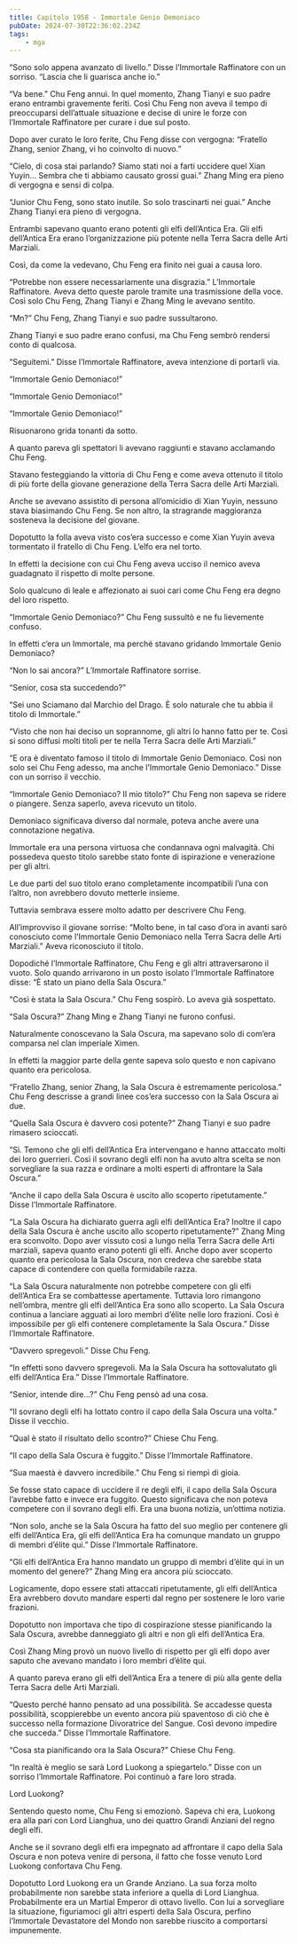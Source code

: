 ```yaml
---
title: Capitolo 1958 - Immortale Genio Demoniaco
pubDate: 2024-07-30T22:36:02.234Z
tags:
    - mga
---
```



“Sono solo appena avanzato di livello.” Disse l’Immortale Raffinatore con un sorriso. “Lascia che li guarisca anche io.”

“Va bene.” Chu Feng annuì. In quel momento, Zhang Tianyi e suo padre erano entrambi gravemente feriti. Così Chu Feng non aveva il tempo di preoccuparsi dell’attuale situazione e decise di unire le forze con l’Immortale Raffinatore per curare i due sul posto.

Dopo aver curato le loro ferite, Chu Feng disse con vergogna: “Fratello Zhang, senior Zhang, vi ho coinvolto di nuovo.”

“Cielo, di cosa stai parlando? Siamo stati noi a farti uccidere quel Xian Yuyin… Sembra che ti abbiamo causato grossi guai.” Zhang Ming era pieno di vergogna e sensi di colpa.

“Junior Chu Feng, sono stato inutile. So solo trascinarti nei guai.” Anche Zhang Tianyi era pieno di vergogna.

Entrambi sapevano quanto erano potenti gli elfi dell’Antica Era. Gli elfi dell’Antica Era erano l’organizzazione più potente nella Terra Sacra delle Arti Marziali.

Così, da come la vedevano, Chu Feng era finito nei guai a causa loro.

“Potrebbe non essere necessariamente una disgrazia.” L’Immortale Raffinatore. Aveva detto queste parole tramite una trasmissione della voce. Così solo Chu Feng, Zhang Tianyi e Zhang Ming le avevano sentito.

“Mn?” Chu Feng, Zhang Tianyi e suo padre sussultarono.

Zhang Tianyi e suo padre erano confusi, ma Chu Feng sembrò rendersi conto di qualcosa.

“Seguitemi.” Disse l’Immortale Raffinatore, aveva intenzione di portarli via.

“Immortale Genio Demoniaco!”

“Immortale Genio Demoniaco!”

“Immortale Genio Demoniaco!”

Risuonarono grida tonanti da sotto.

A quanto pareva gli spettatori li avevano raggiunti e stavano acclamando Chu Feng.

Stavano festeggiando la vittoria di Chu Feng e come aveva ottenuto il titolo di più forte della giovane generazione della Terra Sacra delle Arti Marziali.

Anche se avevano assistito di persona all’omicidio di Xian Yuyin, nessuno stava biasimando Chu Feng. Se non altro, la stragrande maggioranza sosteneva la decisione del giovane.

Dopotutto la folla aveva visto cos’era successo e come Xian Yuyin aveva tormentato il fratello di Chu Feng. L’elfo era nel torto.

In effetti la decisione con cui Chu Feng aveva ucciso il nemico aveva guadagnato il rispetto di molte persone.

Solo qualcuno di leale e affezionato ai suoi cari come Chu Feng era degno del loro rispetto.

“Immortale Genio Demoniaco?” Chu Feng sussultò e ne fu lievemente confuso.

In effetti c’era un Immortale, ma perché stavano gridando Immortale Genio Demoniaco?

“Non lo sai ancora?” L’Immortale Raffinatore sorrise.

“Senior, cosa sta succedendo?”

“Sei uno Sciamano dal Marchio del Drago. È solo naturale che tu abbia il titolo di Immortale.”

“Visto che non hai deciso un soprannome, gli altri lo hanno fatto per te. Così si sono diffusi molti titoli per te nella Terra Sacra delle Arti Marziali.”

“E ora è diventato famoso il titolo di Immortale Genio Demoniaco. Così non solo sei Chu Feng adesso, ma anche l’Immortale Genio Demoniaco.” Disse con un sorriso il vecchio.

“Immortale Genio Demoniaco? Il mio titolo?” Chu Feng non sapeva se ridere o piangere. Senza saperlo, aveva ricevuto un titolo.

Demoniaco significava diverso dal normale, poteva anche avere una connotazione negativa.

Immortale era una persona virtuosa che condannava ogni malvagità. Chi possedeva questo titolo sarebbe stato fonte di ispirazione e venerazione per gli altri.

Le due parti del suo titolo erano completamente incompatibili l’una con l’altro, non avrebbero dovuto metterle insieme.

Tuttavia sembrava essere molto adatto per descrivere Chu Feng.

All’improvviso il giovane sorrise: “Molto bene, in tal caso d’ora in avanti sarò conosciuto come l’Immortale Genio Demoniaco nella Terra Sacra delle Arti Marziali.” Aveva riconosciuto il titolo.

Dopodiché l’Immortale Raffinatore, Chu Feng e gli altri attraversarono il vuoto. Solo quando arrivarono in un posto isolato l’Immortale Raffinatore disse: “È stato un piano della Sala Oscura.”

“Così è stata la Sala Oscura.” Chu Feng sospirò. Lo aveva già sospettato.

“Sala Oscura?” Zhang Ming e Zhang Tianyi ne furono confusi.

Naturalmente conoscevano la Sala Oscura, ma sapevano solo di com’era comparsa nel clan imperiale Ximen.

In effetti la maggior parte della gente sapeva solo questo e non capivano quanto era pericolosa.

“Fratello Zhang, senior Zhang, la Sala Oscura è estremamente pericolosa.” Chu Feng descrisse a grandi linee cos’era successo con la Sala Oscura ai due.

“Quella Sala Oscura è davvero così potente?” Zhang Tianyi e suo padre rimasero scioccati.

“Sì. Temono che gli elfi dell’Antica Era intervengano e hanno attaccato molti dei loro guerrieri. Così il sovrano degli elfi non ha avuto altra scelta se non sorvegliare la sua razza e ordinare a molti esperti di affrontare la Sala Oscura.”

“Anche il capo della Sala Oscura è uscito allo scoperto ripetutamente.” Disse l’Immortale Raffinatore.

“La Sala Oscura ha dichiarato guerra agli elfi dell’Antica Era? Inoltre il capo della Sala Oscura è anche uscito allo scoperto ripetutamente?” Zhang Ming era sconvolto. Dopo aver vissuto così a lungo nella Terra Sacra delle Arti marziali, sapeva quanto erano potenti gli elfi. Anche dopo aver scoperto quanto era pericolosa la Sala Oscura, non credeva che sarebbe stata capace di contendere con quella formidabile razza.

“La Sala Oscura naturalmente non potrebbe competere con gli elfi dell’Antica Era se combattesse apertamente. Tuttavia loro rimangono nell’ombra, mentre gli elfi dell’Antica Era sono allo scoperto. La Sala Oscura continua a lanciare agguati ai loro membri d’élite nelle loro frazioni. Così è impossibile per gli elfi contenere completamente la Sala Oscura.” Disse l’Immortale Raffinatore.

“Davvero spregevoli.” Disse Chu Feng.

“In effetti sono davvero spregevoli. Ma la Sala Oscura ha sottovalutato gli elfi dell’Antica Era.” Disse l’Immortale Raffinatore.

“Senior, intende dire…?” Chu Feng pensò ad una cosa.

“Il sovrano degli elfi ha lottato contro il capo della Sala Oscura una volta.” Disse il vecchio.

“Qual è stato il risultato dello scontro?” Chiese Chu Feng.

“Il capo della Sala Oscura è fuggito.” Disse l’Immortale Raffinatore.

“Sua maestà è davvero incredibile.” Chu Feng si riempì di gioia.

Se fosse stato capace di uccidere il re degli elfi, il capo della Sala Oscura l’avrebbe fatto e invece era fuggito. Questo significava che non poteva competere con il sovrano degli elfi. Era una buona notizia,  un’ottima notizia.

“Non solo, anche se la Sala Oscura ha fatto del suo meglio per contenere gli elfi dell’Antica Era, gli elfi dell’Antica Era ha comunque mandato un gruppo di membri d’élite qui.” Disse l’Immortale Raffinatore.

“Gli elfi dell’Antica Era hanno mandato un gruppo di membri d’élite qui in un momento del genere?” Zhang Ming era ancora più scioccato.

Logicamente, dopo essere stati attaccati ripetutamente, gli elfi dell’Antica Era avrebbero dovuto mandare esperti dal regno per sostenere le loro varie frazioni.

Dopotutto non importava che tipo di cospirazione stesse pianificando la Sala Oscura, avrebbe danneggiato gli altri e non gli elfi dell’Antica Era.

Così Zhang Ming provò un nuovo livello di rispetto per gli elfi dopo aver saputo che avevano mandato i loro membri d’élite qui.

A quanto pareva erano gli elfi dell’Antica Era a tenere di più alla gente della Terra Sacra delle Arti Marziali.

“Questo perché hanno pensato ad una possibilità. Se accadesse questa possibilità, scoppierebbe un evento ancora più spaventoso di ciò che è successo nella formazione Divoratrice del Sangue. Così devono impedire che succeda.” Disse l’Immortale Raffinatore.

“Cosa sta pianificando ora la Sala Oscura?” Chiese Chu Feng.

“In realtà è meglio se sarà Lord Luokong a spiegartelo.” Disse con un sorriso l’Immortale Raffinatore. Poi continuò a fare loro strada.

Lord Luokong?

Sentendo questo nome, Chu Feng si emozionò. Sapeva chi era, Luokong era alla pari con Lord Lianghua, uno dei quattro Grandi Anziani del regno degli elfi.

Anche se il sovrano degli elfi era impegnato ad affrontare il capo della Sala Oscura e non poteva venire di persona, il fatto che fosse venuto Lord Luokong confortava Chu Feng.

Dopotutto Lord Luokong era un Grande Anziano. La sua forza molto probabilmente non sarebbe stata inferiore a quella di Lord Lianghua. Probabilmente era un Martial Emperor di ottavo livello. Con lui a sorvegliare la situazione, figuriamoci gli altri esperti della Sala Oscura, perfino l’Immortale Devastatore del Mondo non sarebbe riuscito a comportarsi impunemente.


